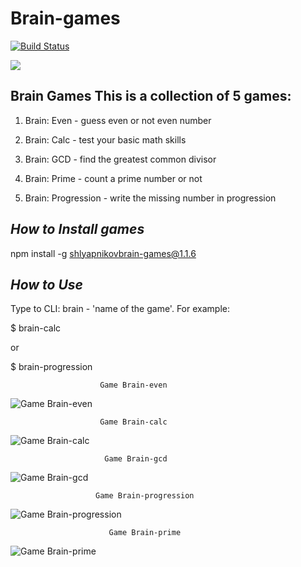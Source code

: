 # **Brain-games**

[![Build Status](https://travis-ci.org/usernaimandrey/project-lvl1-s486.svg?branch=master)](https://travis-ci.org/usernaimandrey/project-lvl1-s486)

<a href="https://codeclimate.com/github/usernaimandrey/project-lvl1-s486/maintainability"><img src="https://api.codeclimate.com/v1/badges/4c6589cdf8f949b85b89/maintainability" /></a>

## **Brain Games This is a collection of 5 games:**

1. Brain: Even - guess even or not even number

2. Brain: Calc - test your basic math skills

3. Brain: GCD - find the greatest common divisor

4. Brain: Prime - count a prime number or not

5. Brain: Progression - write the missing number in progression

## *How to Install games*

 npm install -g shlyapnikovbrain-games@1.1.6

## *How to Use*

Type to CLI: brain - 'name of the game'. For example:

$ brain-calc

or

$ brain-progression

                        Game Brain-even

![Game Brain-even](https://github.com/usernaimandrey/usernameandrey.github.io/blob/master/Brain-even.gif)

                        Game Brain-calc

![Game Brain-calc](https://github.com/usernaimandrey/usernameandrey.github.io/blob/master/brain-calc.gif)

                         Game Brain-gcd

![Game Brain-gcd](https://github.com/usernaimandrey/usernameandrey.github.io/blob/master/brain-gcd.gif)

                       Game Brain-progression

![Game Brain-progression](https://github.com/usernaimandrey/usernameandrey.github.io/blob/master/Brain-progression.gif)

                          Game Brain-prime

![Game Brain-prime](https://github.com/usernaimandrey/usernameandrey.github.io/blob/master/brain-prime.gif)
